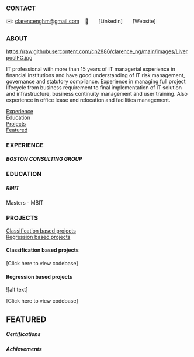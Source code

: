 <!-- CONTACT Section Starts -->
### CONTACT

<!-- Add your details -->
✉️: clarencenghm@gmail.com 
&nbsp;&nbsp; 📲 
&nbsp;&nbsp;&nbsp;&nbsp;&nbsp; [LinkedIn]
&nbsp;&nbsp;&nbsp;&nbsp;&nbsp; [Website]
<!-- CONTACT Section Ends -->

<!-- ABOUT Section Starts -->
### ABOUT
<!-- Add link to your picture -->

https://raw.githubusercontent.com/cn2886/clarence_ng/main/images/LiverpoolFC.jpg

<!-- Add your details -->

IT professional with more than 15 years of IT managerial experience in financial institutions and have good understanding of IT risk management, governance and statutory compliance. Experience in managing full project lifecycle from business requirement to final implementation of IT solution and infrastructure, business continuity management and user training. Also experience in office lease and relocation and facilities management.


<!-- Add link to the sections -->
[Experience](#experience) <br>
[Education](#education) <br>
[Projects](#projects) <br>
[Featured](#featured) <br> 

<!-- ABOUT Section Ends -->

<!-- EXPERIENCE Section Starts -->
### EXPERIENCE
<!-- Add your details -->
##### BOSTON CONSULTING GROUP


<!-- EXPERIENCE Section Ends -->

<!-- EDUCATION Section Starts -->
### EDUCATION
<!-- Add your details -->
##### RMIT
Masters - MBIT

<!-- EDUCATION Section Ends -->

<!-- PROJECTS Section Starts -->
### PROJECTS
<!-- Add your details -->

[Classification based projects](#classification-based-projects) <br>
[Regression based projects](#regression-based-projects) <br>

<!-- Add your details -->

#### Classification based projects


[Click here to view codebase]

#### Regression based projects
![alt text]


[Click here to view codebase]

<!-- PROJECTS Section Ends -->

<!-- FEATURED Section Starts -->
## FEATURED
<!-- Add your details -->
##### Certifications


##### Achievements

<!-- FEATURED Section Ends -->
